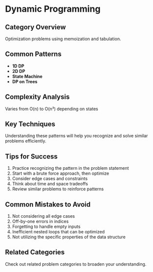 # Dynamic Programming

## Category Overview

Optimization problems using memoization and tabulation.

## Common Patterns

- **1D DP**
- **2D DP**
- **State Machine**
- **DP on Trees**

## Complexity Analysis

Varies from O(n) to O(n³) depending on states

## Key Techniques

Understanding these patterns will help you recognize and solve similar problems efficiently.

## Tips for Success

1. Practice recognizing the pattern in the problem statement
2. Start with a brute force approach, then optimize
3. Consider edge cases and constraints
4. Think about time and space tradeoffs
5. Review similar problems to reinforce patterns

## Common Mistakes to Avoid

1. Not considering all edge cases
2. Off-by-one errors in indices
3. Forgetting to handle empty inputs
4. Inefficient nested loops that can be optimized
5. Not utilizing the specific properties of the data structure

## Related Categories

Check out related problem categories to broaden your understanding.
